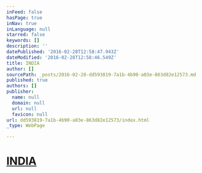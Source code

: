 ```yaml
---
inFeed: false
hasPage: true
inNav: true
inLanguage: null
starred: false
keywords: []
description: ''
datePublished: '2016-02-28T12:58:47.943Z'
dateModified: '2016-02-28T12:58:46.549Z'
title: INDIA
author: []
sourcePath: _posts/2016-02-28-dd593819-7a1b-4b90-a03e-863d82e12573.md
published: true
authors: []
publisher:
  name: null
  domain: null
  url: null
  favicon: null
url: dd593819-7a1b-4b90-a03e-863d82e12573/index.html
_type: WebPage

---
```

# [INDIA][0]

[0]: null